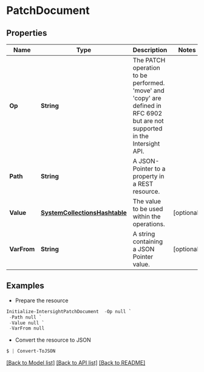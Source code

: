 # PatchDocument
## Properties

Name | Type | Description | Notes
------------ | ------------- | ------------- | -------------
**Op** | **String** | The PATCH operation to be performed. &#39;move&#39; and &#39;copy&#39; are defined in RFC 6902 but are not supported in the Intersight API. | 
**Path** | **String** | A JSON-Pointer to a property in a REST resource. | 
**Value** | [**SystemCollectionsHashtable**](.md) | The value to be used within the operations. | [optional] 
**VarFrom** | **String** | A string containing a JSON Pointer value. | [optional] 

## Examples

- Prepare the resource
```powershell
Initialize-IntersightPatchDocument  -Op null `
 -Path null `
 -Value null `
 -VarFrom null
```

- Convert the resource to JSON
```powershell
$ | Convert-ToJSON
```

[[Back to Model list]](../README.md#documentation-for-models) [[Back to API list]](../README.md#documentation-for-api-endpoints) [[Back to README]](../README.md)

